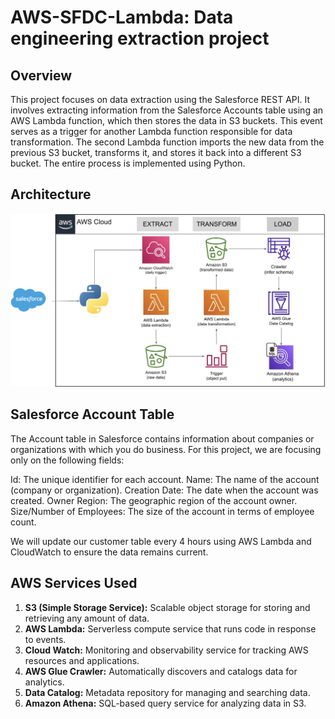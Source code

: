 # AWS-SFDC-Lambda: Data engineering extraction project

## Overview

This project focuses on data extraction using the Salesforce REST API. It involves extracting information from the Salesforce Accounts table using an AWS Lambda function, which then stores the data in S3 buckets. This event serves as a trigger for another Lambda function responsible for data transformation. The second Lambda function imports the new data from the previous S3 bucket, transforms it, and stores it back into a different S3 bucket. The entire process is implemented using Python.

## Architecture
![Architecture](https://github.com/ncosta90/aws-salesforce-lambda-data-engineering-extraction-project/blob/main/Architecture.jpeg)

## Salesforce Account Table

The Account table in Salesforce contains information about companies or organizations with which you do business. For this project, we are focusing only on the following fields:

Id: The unique identifier for each account.
Name: The name of the account (company or organization).
Creation Date: The date when the account was created.
Owner Region: The geographic region of the account owner.
Size/Number of Employees: The size of the account in terms of employee count.

We will update our customer table every 4 hours using AWS Lambda and CloudWatch to ensure the data remains current.

## AWS Services Used
1. **S3 (Simple Storage Service):** Scalable object storage for storing and retrieving any amount of data.
2. **AWS Lambda:** Serverless compute service that runs code in response to events.
3. **Cloud Watch:** Monitoring and observability service for tracking AWS resources and applications.
4. **AWS Glue Crawler:** Automatically discovers and catalogs data for analytics.
5. **Data Catalog:** Metadata repository for managing and searching data.
6. **Amazon Athena:** SQL-based query service for analyzing data in S3.
